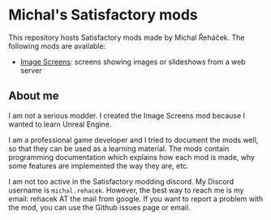 # Michal's Satisfactory mods

This repository hosts Satisfactory mods made by Michal Řeháček.
The following mods are available:
- [Image Screens](ImageScreens/README.md): screens showing images or slideshows from a web server


## About me

I am not a serious modder.
I created the Image Screens mod because I wanted to learn Unreal Engine.

I am a professional game developer and I tried to document the mods well,
so that they can be used as a learning material.
The mods contain programming documentation which explains how each mod is made,
why some features are implemented the way they are, etc.

I am not too active in the Satisfactory modding discord.
My Discord username is `michal.rehacek`.
However, the best way to reach me is my email: rehacek AT the mail from google.
If you want to report a problem with the mod, you can use the Github issues page or email.
